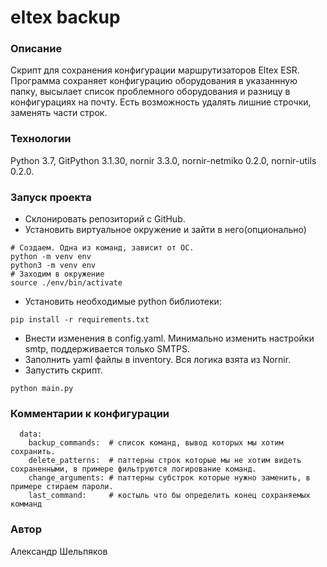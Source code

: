 #  eltex backup
### Описание
Скрипт для сохранения конфигурации маршрутизаторов Eltex ESR. Программа сохраняет конфигурацию оборудования в указаннную
папку, высылает список проблемного оборудования и разницу в конфигурациях на почту. Есть возможность удалять лишние
строчки, заменять части строк. 
### Технологии
Python 3.7,
GitPython 3.1.30,
nornir 3.3.0,
nornir-netmiko 0.2.0,
nornir-utils 0.2.0.
### Запуск проекта
- Склонировать репозиторий с GitHub.
- Установить виртуальное окружение и зайти в него(опционально)
```
# Создаем. Одна из команд, зависит от ОС.
python -m venv env
python3 -m venv env
# Заходим в окружение
source ./env/bin/activate
```
- Установить необходимые python библиотеки:
```
pip install -r requirements.txt
```
- Внести изменения в config.yaml. Минимально изменить настройки smtp, поддерживается только SMTPS.
- Заполнить yaml файлы в inventory. Вся логика взята из Nornir.
- Запустить скрипт.
```
python main.py
```
### Комментарии к конфигурации
```
  data:
    backup_commands:  # список команд, вывод которых мы хотим сохранить.
    delete_patterns:  # паттерны строк которые мы не хотим видеть сохраненными, в примере фильтруются логирование команд.
    change_arguments: # паттерны субстрок которые нужно заменить, в примере стираем пароли.
    last_command:     # костыль что бы определить конец сохраняемых комманд
```
### Автор
Александр Шельпяков